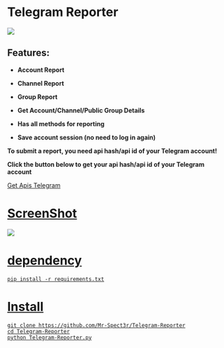 # Telegram Reporter 

<img src="https://github.com/user-attachments/assets/909a694e-e939-4a5e-bd3e-8031f2d1802f"> 

## Features: 

<b> 
  
- Account Report
  
- Channel Report

- Group Report

- Get Account/Channel/Public Group Details

- Has all methods for reporting

- Save account session (no need to log in again)

To submit a report, you need api hash/api id of your Telegram account! 

Click the button below to get your api hash/api id of your Telegram account</b> 

<a href="https://github.com/esfelurm/Apis-Telegram"> Get Apis Telegram 

# ScreenShot

<img src="https://github.com/user-attachments/assets/0140d5bd-fe8f-4ee4-8465-a6bca6596092"> 



# dependency

```
pip install -r requirements.txt
```

# Install

```
git clone https://github.com/Mr-Spect3r/Telegram-Reporter
cd Telegram-Reporter
python Telegram-Reporter.py
```


